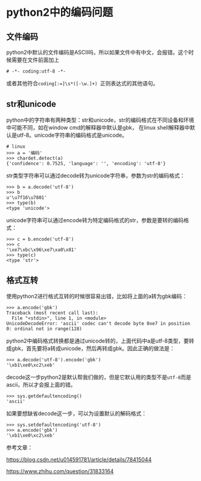 # python2中的编码问题

## 文件编码

python2中默认的文件编码是ASCII吗，所以如果文件中有中文，会报错。这个时候需要在文件前面加上

```shell
# -*- coding:utf-8 -*-
```

或者其他符合`coding[:=]\s*([-\w.]+) `正则表达式的其他语句。

## str和unicode

python中的字符串有两种类型：str和unicode，str的编码格式在不同设备和环境中可能不同，如在window cmd的解释器中默认是gbk， 在linux shell解释器中默认是utf-8。unicode字符串的编码格式是unicode。

```shell
# linux
>>> a = '编码'
>>> chardet.detect(a)
{'confidence': 0.7525, 'language': '', 'encoding': 'utf-8'}
```

str类型字符串可以通过decode转为unicode字符串，参数为str的编码格式：

```shell
>>> b = a.decode('utf-8')
>>> b
u'\u7f16\u7801'
>>> type(b)
<type 'unicode'>
```

unicode字符串可以通过encode转为特定编码格式的str，参数是要转的编码格式：

```shell
>>> c = b.encode('utf-8')
>>> c
'\xe7\xbc\x96\xe7\xa0\x81'
>>> type(c)
<type 'str'>
```

## 格式互转

使用python2进行格式互转的时候很容易出错，比如将上面的a转为gbk编码：

```shell
>>> a.encode('gbk')
Traceback (most recent call last):
  File "<stdin>", line 1, in <module>
UnicodeDecodeError: 'ascii' codec can't decode byte 0xe7 in position 0: ordinal not in range(128)
```

python2中编码格式转换都是通过unicode转的，上面代码中a是utf-8类型，要转成gbk，首先要将a转成unicode，然后再转成gbk。因此正确的做法是：

```shell
>>> a.decode('utf-8').encode('gbk')
'\xb1\xe0\xc2\xeb'
```

decode这一步python2是默认帮我们做的，但是它默认用的类型不是`utf-8`而是ascii，所以才会报上面的错。

```shell
>>> sys.getdefaultencoding()
'ascii'
```

如果要想缺省decode这一步，可以为设置默认的解码格式：

```shell
>>> sys.setdefaultencoding('utf-8')
>>> a.encode('gbk')
'\xb1\xe0\xc2\xeb'
```



参考文章：

https://blog.csdn.net/u014591781/article/details/78415044

https://www.zhihu.com/question/31833164